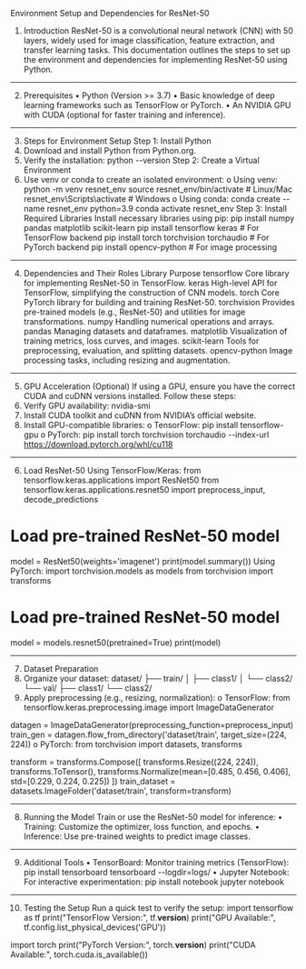 Environment Setup and Dependencies for ResNet-50
1. Introduction
ResNet-50 is a convolutional neural network (CNN) with 50 layers, widely used for image classification, feature extraction, and transfer learning tasks. This documentation outlines the steps to set up the environment and dependencies for implementing ResNet-50 using Python.
________________________________________
2. Prerequisites
•	Python (Version >= 3.7)
•	Basic knowledge of deep learning frameworks such as TensorFlow or PyTorch.
•	An NVIDIA GPU with CUDA (optional for faster training and inference).
________________________________________
3. Steps for Environment Setup
Step 1: Install Python
1.	Download and install Python from Python.org.
2.	Verify the installation:
python --version
Step 2: Create a Virtual Environment
1.	Use venv or conda to create an isolated environment:
o	Using venv:
python -m venv resnet_env
source resnet_env/bin/activate  # Linux/Mac
resnet_env\Scripts\activate    # Windows
o	Using conda:
conda create --name resnet_env python=3.9
conda activate resnet_env
Step 3: Install Required Libraries
Install necessary libraries using pip:
pip install numpy pandas matplotlib scikit-learn
pip install tensorflow keras  # For TensorFlow backend
pip install torch torchvision torchaudio  # For PyTorch backend
pip install opencv-python  # For image processing
________________________________________
4. Dependencies and Their Roles
Library	Purpose
tensorflow	Core library for implementing ResNet-50 in TensorFlow.
keras	High-level API for TensorFlow, simplifying the construction of CNN models.
torch	Core PyTorch library for building and training ResNet-50.
torchvision	Provides pre-trained models (e.g., ResNet-50) and utilities for image transformations.
numpy	Handling numerical operations and arrays.
pandas	Managing datasets and dataframes.
matplotlib	Visualization of training metrics, loss curves, and images.
scikit-learn	Tools for preprocessing, evaluation, and splitting datasets.
opencv-python	Image processing tasks, including resizing and augmentation.
________________________________________
5. GPU Acceleration (Optional)
If using a GPU, ensure you have the correct CUDA and cuDNN versions installed. Follow these steps:
1.	Verify GPU availability:
nvidia-smi
2.	Install CUDA toolkit and cuDNN from NVIDIA’s official website.
3.	Install GPU-compatible libraries:
o	TensorFlow:
pip install tensorflow-gpu
o	PyTorch:
pip install torch torchvision torchaudio --index-url https://download.pytorch.org/whl/cu118
________________________________________
6. Load ResNet-50
Using TensorFlow/Keras:
from tensorflow.keras.applications import ResNet50
from tensorflow.keras.applications.resnet50 import preprocess_input, decode_predictions

# Load pre-trained ResNet-50 model
model = ResNet50(weights='imagenet')
print(model.summary())
Using PyTorch:
import torchvision.models as models
from torchvision import transforms

# Load pre-trained ResNet-50 model
model = models.resnet50(pretrained=True)
print(model)
________________________________________
7. Dataset Preparation
1.	Organize your dataset:
dataset/
├── train/
│   ├── class1/
│   └── class2/
└── val/
    ├── class1/
    └── class2/
2.	Apply preprocessing (e.g., resizing, normalization):
o	TensorFlow:
from tensorflow.keras.preprocessing.image import ImageDataGenerator

datagen = ImageDataGenerator(preprocessing_function=preprocess_input)
train_gen = datagen.flow_from_directory('dataset/train', target_size=(224, 224))
o	PyTorch:
from torchvision import datasets, transforms

transform = transforms.Compose([
    transforms.Resize((224, 224)),
    transforms.ToTensor(),
    transforms.Normalize(mean=[0.485, 0.456, 0.406], std=[0.229, 0.224, 0.225])
])
train_dataset = datasets.ImageFolder('dataset/train', transform=transform)
________________________________________
8. Running the Model
Train or use the ResNet-50 model for inference:
•	Training: Customize the optimizer, loss function, and epochs.
•	Inference: Use pre-trained weights to predict image classes.
________________________________________
9. Additional Tools
•	TensorBoard: Monitor training metrics (TensorFlow):
pip install tensorboard
tensorboard --logdir=logs/
•	Jupyter Notebook: For interactive experimentation:
pip install notebook
jupyter notebook
________________________________________
10. Testing the Setup
Run a quick test to verify the setup:
import tensorflow as tf
print("TensorFlow Version:", tf.__version__)
print("GPU Available:", tf.config.list_physical_devices('GPU'))

import torch
print("PyTorch Version:", torch.__version__)
print("CUDA Available:", torch.cuda.is_available())
